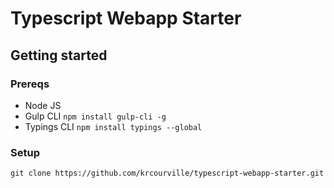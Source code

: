 # Typescript Webapp Starter

## Getting started

### Prereqs

 * Node JS
 * Gulp CLI `npm install gulp-cli -g`
 * Typings CLI `npm install typings --global`

### Setup

`git clone https://github.com/krcourville/typescript-webapp-starter.git`

